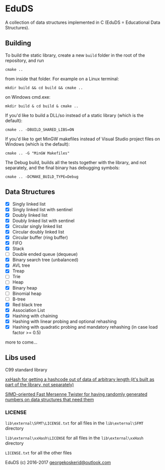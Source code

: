 # EduDS

A collection of data structures implemented in C (EduDS = Educational Data Structures).

## Building

To build the static library, create a new `build` folder in the root of the repository, and run

    cmake ..
from inside that folder. For example on a Linux terminal:

```
mkdir build && cd build && cmake ..
```

on Windows cmd.exe:

```
mkdir build & cd build & cmake ..
```

If you'd like to build a DLL/so instead of a static library (which is the default):

```
cmake .. -DBUILD_SHARED_LIBS=ON
```

If you'd like to get MinGW makefiles instead of Visual Studio project files on Windows (which is the default):

```
cmake .. -G "MinGW Makefiles"
```

The Debug build, builds all the tests together with the library, and not separately, and the final binary has debugging symbols:

```
cmake .. -DCMAKE_BUILD_TYPE=Debug
```

## Data Structures

- [x] Singly linked list
- [x] Singly linked list with sentinel
- [x] Doubly linked list
- [x] Doubly linked list with sentinel
- [x] Circular singly linked list
- [x] Circular doubly linked list
- [x] Circular buffer (ring buffer)
- [x] FIFO
- [x] Stack
- [ ] Double ended queue (dequeue)
- [x] Binary search tree (unbalanced)
- [x] AVL tree
- [x] Treap
- [ ] Trie
- [ ] Heap
- [x] Binary heap
- [ ] Binomial heap
- [ ] B-tree
- [x] Red black tree
- [x] Association List
- [x] Hashing with chaining
- [x] Hashing with linear probing and optional rehashing
- [x] Hashing with quadratic probing and mandatory rehashing (in case load factor >= 0.5)

more to come...

## Libs used

C99 standard library

[xxHash for getting a hashcode out of data of arbitrary length (it's built as part of the library, not separately)](https://github.com/Cyan4973/xxHash/)

[SIMD-oriented Fast Mersenne Twister for having randomly generated numbers on data structures that need them](http://www.math.sci.hiroshima-u.ac.jp/~m-mat/MT/SFMT/index.html)

### LICENSE

`lib\external\SFMT\LICENSE.txt` for all files in the `lib\external\SFMT` directory

`lib\external\xxHash\LICENSE` for all files in the `lib\external\xxHash` directory

`LICENSE.txt` for all the other files

EduDS (c) 2016-2017 <georgekoskerid@outlook.com>
